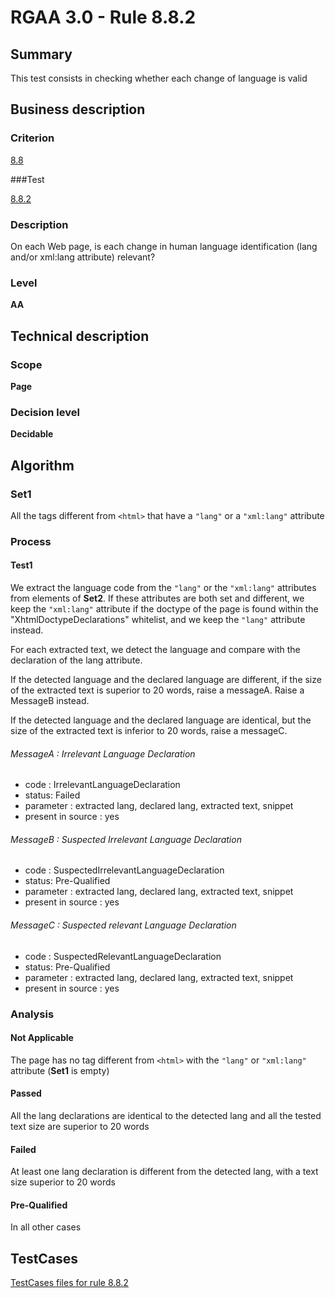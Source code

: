# RGAA 3.0 -  Rule 8.8.2

## Summary

This test consists in checking whether each change of language is valid

## Business description

### Criterion

[8.8](http://disic.github.io/rgaa_referentiel_en/RGAA3.0_Criteria_English_version_v1.html#crit-8-8)

###Test

[8.8.2](http://disic.github.io/rgaa_referentiel_en/RGAA3.0_Criteria_English_version_v1.html#test-8-8-2)

### Description
On each Web page, is each
    change in human language identification (lang and/or
    xml:lang attribute) relevant? 


### Level

**AA**

## Technical description

### Scope

**Page**

### Decision level

**Decidable**

## Algorithm

### Set1

All the tags different from `<html>` that have a `"lang"` or a `"xml:lang"` attribute

### Process

#### Test1

We extract the language code from the `"lang"` or the `"xml:lang"`
attributes from elements of **Set2**. If these attributes are both set and
different, we keep the `"xml:lang"` attribute if the doctype of the page
is found within the "XhtmlDoctypeDeclarations" whitelist, and we keep
the `"lang"` attribute instead.

For each extracted text, we detect the language and compare with the declaration of the lang attribute.

If the detected language and the declared language are different, if the size of the extracted text is superior to 20 words, raise a messageA. Raise a MessageB instead.

If the detected language and the declared language are identical, but the size of the extracted text is inferior to 20 words, raise a messageC.

###### MessageA : Irrelevant Language Declaration

-   code : IrrelevantLanguageDeclaration
-   status: Failed
-   parameter : extracted lang, declared lang, extracted text, snippet
-   present in source : yes

###### MessageB : Suspected Irrelevant Language Declaration

-   code : SuspectedIrrelevantLanguageDeclaration
-   status: Pre-Qualified
-   parameter : extracted lang, declared lang, extracted text, snippet
-   present in source : yes

###### MessageC : Suspected relevant Language Declaration

-   code : SuspectedRelevantLanguageDeclaration
-   status: Pre-Qualified
-   parameter : extracted lang, declared lang, extracted text, snippet
-   present in source : yes

### Analysis

#### Not Applicable

The page has no tag different from `<html>` with the `"lang"` or `"xml:lang"` attribute (**Set1** is empty)

#### Passed

All the lang declarations are identical to the detected lang and all the tested text size are superior to 20 words

#### Failed

At least one lang declaration is different from the detected lang, with a text size superior to 20 words

#### Pre-Qualified

In all other cases



##  TestCases 

[TestCases files for rule 8.8.2](https://github.com/Asqatasun/Asqatasun/tree/master/rules/rules-rgaa3.0/src/test/resources/testcases/rgaa30/Rgaa30Rule080802/) 


